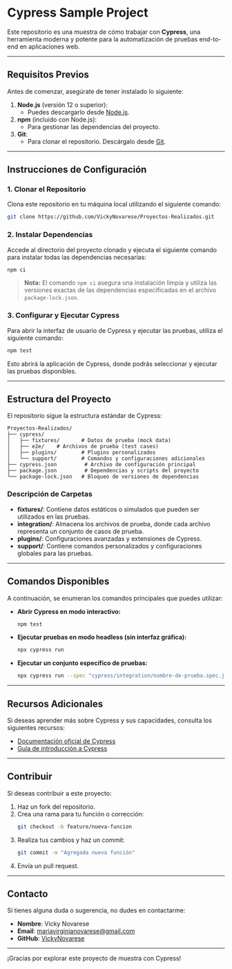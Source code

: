 # Cypress Sample Project

Este repositorio es una muestra de cómo trabajar con **Cypress**, una herramienta moderna y potente para la automatización de pruebas end-to-end en aplicaciones web.

---

## **Requisitos Previos**

Antes de comenzar, asegúrate de tener instalado lo siguiente:

1. **Node.js** (versión 12 o superior):
   - Puedes descargarlo desde [Node.js](https://nodejs.org/).
2. **npm** (incluido con Node.js):
   - Para gestionar las dependencias del proyecto.
3. **Git**:
   - Para clonar el repositorio. Descárgalo desde [Git](https://git-scm.com/).

---

## **Instrucciones de Configuración**

### 1. Clonar el Repositorio

Clona este repositorio en tu máquina local utilizando el siguiente comando:

```bash
git clone https://github.com/VickyNovarese/Proyectos-Realizados.git
```

### 2. Instalar Dependencias

Accede al directorio del proyecto clonado y ejecuta el siguiente comando para instalar todas las dependencias necesarias:

```bash
npm ci
```

> **Nota:** El comando `npm ci` asegura una instalación limpia y utiliza las versiones exactas de las dependencias especificadas en el archivo `package-lock.json`.

### 3. Configurar y Ejecutar Cypress

Para abrir la interfaz de usuario de Cypress y ejecutar las pruebas, utiliza el siguiente comando:

```bash
npm test
```

Esto abrirá la aplicación de Cypress, donde podrás seleccionar y ejecutar las pruebas disponibles.

---

## **Estructura del Proyecto**

El repositorio sigue la estructura estándar de Cypress:

```
Proyectos-Realizados/
├── cypress/
│   ├── fixtures/       # Datos de prueba (mock data)
│   ├── e2e/    # Archivos de prueba (test cases)
│   ├── plugins/        # Plugins personalizados
│   └── support/        # Comandos y configuraciones adicionales
├── cypress.json         # Archivo de configuración principal
├── package.json         # Dependencias y scripts del proyecto
└── package-lock.json   # Bloqueo de versiones de dependencias
```

### Descripción de Carpetas

- **fixtures/**: Contiene datos estáticos o simulados que pueden ser utilizados en las pruebas.
- **integration/**: Almacena los archivos de prueba, donde cada archivo representa un conjunto de casos de prueba.
- **plugins/**: Configuraciones avanzadas y extensiones de Cypress.
- **support/**: Contiene comandos personalizados y configuraciones globales para las pruebas.

---

## **Comandos Disponibles**

A continuación, se enumeran los comandos principales que puedes utilizar:

- **Abrir Cypress en modo interactivo:**

  ```bash
  npm test
  ```

- **Ejecutar pruebas en modo headless (sin interfaz gráfica):**

  ```bash
  npx cypress run
  ```

- **Ejecutar un conjunto específico de pruebas:**

  ```bash
  npx cypress run --spec "cypress/integration/nombre-de-prueba.spec.js"
  ```

---

## **Recursos Adicionales**

Si deseas aprender más sobre Cypress y sus capacidades, consulta los siguientes recursos:

- [Documentación oficial de Cypress](https://docs.cypress.io/)
- [Guía de introducción a Cypress](https://www.cypress.io/how-it-works/)

---

## **Contribuir**

Si deseas contribuir a este proyecto:

1. Haz un fork del repositorio.
2. Crea una rama para tu función o corrección:
   ```bash
   git checkout -b feature/nueva-funcion
   ```
3. Realiza tus cambios y haz un commit:
   ```bash
   git commit -m "Agregada nueva función"
   ```
4. Envía un pull request.

---

## **Contacto**

Si tienes alguna duda o sugerencia, no dudes en contactarme:

- **Nombre**: Vicky Novarese
- **Email**: mariavirginianovarese@gmail.com
- **GitHub**: [VickyNovarese](https://github.com/VickyNovarese)

---

¡Gracias por explorar este proyecto de muestra con Cypress!





